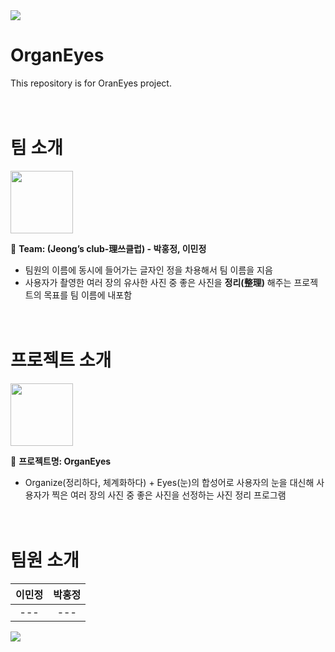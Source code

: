 <img src="https://capsule-render.vercel.app/api?type=waving&color=BDBDC8&height=150&section=header"/>

# OrganEyes
This repository is for OranEyes project. <br><br><br>

# 팀 소개
<img src = "https://github.com/Jeong-s-Club/OrganEyes/assets/102663507/58b01e50-bd9c-4b34-90bc-3ae2d401444d" height = 100><br>

📌 **Team: (Jeong’s club-理쓰클럽) - 박홍정, 이민정**

- 팀원의 이름에 동시에 들어가는 글자인 정을 차용해서 팀 이름을 지음
- 사용자가 촬영한 여러 장의 유사한 사진 중 좋은 사진을
  **정리(整理)**
  해주는 프로젝트의 목표를 팀 이름에 내포함<br><br><br>

# 프로젝트 소개
<img src = "https://github.com/Jeong-s-Club/OrganEyes/assets/102663507/9ee7dfeb-59ba-4134-94b8-5cb8e9da78ee" height = 100><br>

📌 **프로젝트명: OrganEyes**

- Organize(정리하다, 체계화하다) + Eyes(눈)의 합성어로 사용자의 눈을 대신해 사용자가 찍은 여러 장의 사진 중 좋은 사진을 선정하는 사진 정리 프로그램<br><br><br>



# 팀원 소개
|이민정|박홍정|
|:---:|:---:|
|---|---|


<img src="https://capsule-render.vercel.app/api?type=waving&color=BDBDC8&height=150&section=footer" />
